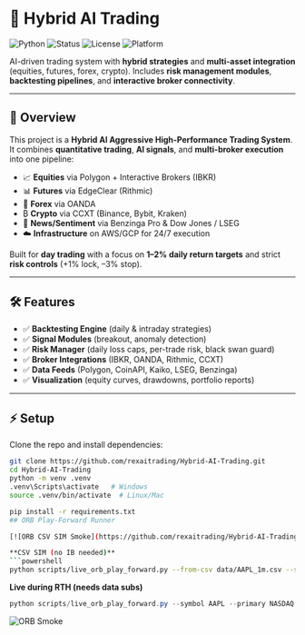 

# 🚀 Hybrid AI Trading

![Python](https://img.shields.io/badge/python-3.12-blue)
![Status](https://img.shields.io/badge/status-active-success)
![License](https://img.shields.io/badge/license-private-lightgrey)
![Platform](https://img.shields.io/badge/platform-Windows%20%7C%20Linux-blue)

AI-driven trading system with **hybrid strategies** and **multi-asset integration** (equities, futures, forex, crypto).
Includes **risk management modules**, **backtesting pipelines**, and **interactive broker connectivity**.

---

## 📌 Overview
This project is a **Hybrid AI Aggressive High-Performance Trading System**.
It combines **quantitative trading**, **AI signals**, and **multi-broker execution** into one pipeline:

- 📈 **Equities** via Polygon + Interactive Brokers (IBKR)
- 📊 **Futures** via EdgeClear (Rithmic)
- 💱 **Forex** via OANDA
- ₿ **Crypto** via CCXT (Binance, Bybit, Kraken)
- 📰 **News/Sentiment** via Benzinga Pro & Dow Jones / LSEG
- ☁️ **Infrastructure** on AWS/GCP for 24/7 execution

Built for **day trading** with a focus on **1–2% daily return targets** and strict **risk controls** (+1% lock, –3% stop).

---

## 🛠️ Features
- ✅ **Backtesting Engine** (daily & intraday strategies)
- ✅ **Signal Modules** (breakout, anomaly detection)
- ✅ **Risk Manager** (daily loss caps, per-trade risk, black swan guard)
- ✅ **Broker Integrations** (IBKR, OANDA, Rithmic, CCXT)
- ✅ **Data Feeds** (Polygon, CoinAPI, Kaiko, LSEG, Benzinga)
- ✅ **Visualization** (equity curves, drawdowns, portfolio reports)

---

## ⚡ Setup

Clone the repo and install dependencies:

```bash
git clone https://github.com/rexaitrading/Hybrid-AI-Trading.git
cd Hybrid-AI-Trading
python -m venv .venv
.venv\Scripts\activate   # Windows
source .venv/bin/activate  # Linux/Mac

pip install -r requirements.txt
## ORB Play-Forward Runner

[![ORB CSV SIM Smoke](https://github.com/rexaitrading/Hybrid-AI-Trading/actions/workflows/orb_sim_smoke.yml/badge.svg)](https://github.com/rexaitrading/Hybrid-AI-Trading/actions/workflows/orb_sim_smoke.yml)

**CSV SIM (no IB needed)**
```powershell
python scripts/live_orb_play_forward.py --from-csv data/AAPL_1m.csv --sim --symbol AAPL --mdt 3 --rth 0 --orb-minutes 15 --qty 100 --fees 0

```

**Live during RTH (needs data subs)**
```powershell
python scripts/live_orb_play_forward.py --symbol AAPL --primary NASDAQ --mdt 1 --rth 1 --orb-minutes 15 --qty 100 --fees 0
```

![ORB Smoke](https://github.com/rexaitrading/Hybrid-AI-Trading/actions/workflows/orb_smoke.yml/badge.svg)
